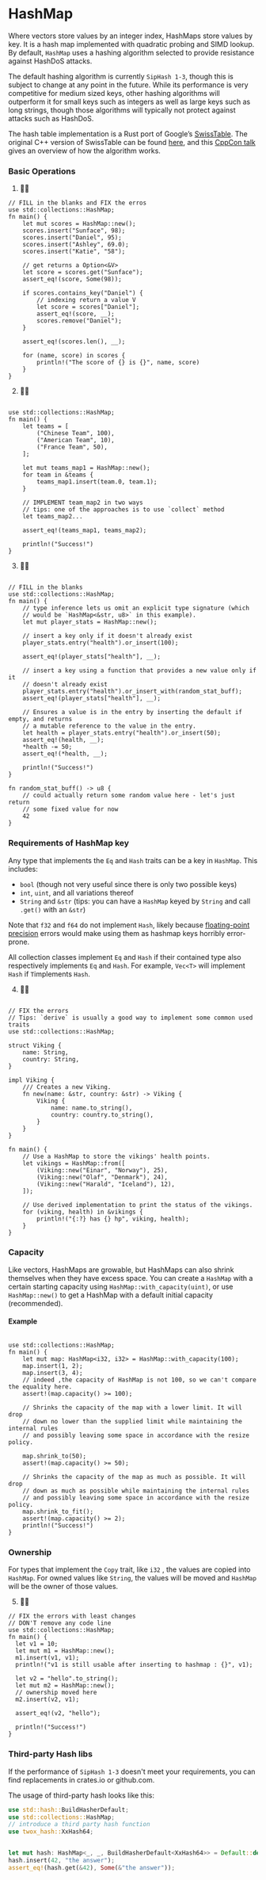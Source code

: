 # HashMap
Where vectors store values by an integer index, HashMaps store values by key. It is a hash map implemented with quadratic probing and SIMD lookup. By default, `HashMap` uses a hashing algorithm selected to provide resistance against HashDoS attacks.

The default hashing algorithm is currently `SipHash 1-3`, though this is subject to change at any point in the future. While its performance is very competitive for medium sized keys, other hashing algorithms will outperform it for small keys such as integers as well as large keys such as long strings, though those algorithms will typically not protect against attacks such as HashDoS.

The hash table implementation is a Rust port of Google’s [SwissTable](https://abseil.io/blog/20180927-swisstables). The original C++ version of SwissTable can be found [here](https://github.com/abseil/abseil-cpp/blob/master/absl/container/internal/raw_hash_set.h), and this [CppCon talk](https://www.youtube.com/watch?v=ncHmEUmJZf4) gives an overview of how the algorithm works.


### Basic Operations
1. 🌟🌟

```rust,editbale
// FILL in the blanks and FIX the erros
use std::collections::HashMap;
fn main() {
    let mut scores = HashMap::new();
    scores.insert("Sunface", 98);
    scores.insert("Daniel", 95);
    scores.insert("Ashley", 69.0);
    scores.insert("Katie", "58");

    // get returns a Option<&V>
    let score = scores.get("Sunface");
    assert_eq!(score, Some(98));

    if scores.contains_key("Daniel") {
        // indexing return a value V
        let score = scores["Daniel"];
        assert_eq!(score, __);
        scores.remove("Daniel");
    }

    assert_eq!(scores.len(), __);

    for (name, score) in scores {
        println!("The score of {} is {}", name, score)
    }
}
```

2. 🌟🌟
```rust,editable

use std::collections::HashMap;
fn main() {
    let teams = [
        ("Chinese Team", 100),
        ("American Team", 10),
        ("France Team", 50),
    ];

    let mut teams_map1 = HashMap::new();
    for team in &teams {
        teams_map1.insert(team.0, team.1);
    }

    // IMPLEMENT team_map2 in two ways
    // tips: one of the approaches is to use `collect` method
    let teams_map2...

    assert_eq!(teams_map1, teams_map2);

    println!("Success!")
}
```

3. 🌟🌟
```rust,editable

// FILL in the blanks
use std::collections::HashMap;
fn main() {
    // type inference lets us omit an explicit type signature (which
    // would be `HashMap<&str, u8>` in this example).
    let mut player_stats = HashMap::new();

    // insert a key only if it doesn't already exist
    player_stats.entry("health").or_insert(100);

    assert_eq!(player_stats["health"], __);

    // insert a key using a function that provides a new value only if it
    // doesn't already exist
    player_stats.entry("health").or_insert_with(random_stat_buff);
    assert_eq!(player_stats["health"], __);

    // Ensures a value is in the entry by inserting the default if empty, and returns
    // a mutable reference to the value in the entry.
    let health = player_stats.entry("health").or_insert(50);
    assert_eq!(health, __);
    *health -= 50;
    assert_eq!(*health, __);

    println!("Success!")
}

fn random_stat_buff() -> u8 {
    // could actually return some random value here - let's just return
    // some fixed value for now
    42
}
```

### Requirements of HashMap key
Any type that implements the `Eq` and `Hash` traits can be a key in `HashMap`. This includes:

- `bool` (though not very useful since there is only two possible keys)
- `int`, `uint`, and all variations thereof
- `String` and `&str` (tips: you can have a `HashMap` keyed by `String` and call `.get()` with an `&str`)
  
Note that `f32` and `f64` do not implement `Hash`, likely because [floating-point precision](https://en.wikipedia.org/wiki/Floating-point_arithmetic#Accuracy_problems) errors would make using them as hashmap keys horribly error-prone.

All collection classes implement `Eq` and `Hash` if their contained type also respectively implements `Eq` and `Hash`. For example, `Vec<T>` will implement `Hash` if `T`implements `Hash`.

4. 🌟🌟
```rust,editable

// FIX the errors
// Tips: `derive` is usually a good way to implement some common used traits
use std::collections::HashMap;

struct Viking {
    name: String,
    country: String,
}

impl Viking {
    /// Creates a new Viking.
    fn new(name: &str, country: &str) -> Viking {
        Viking {
            name: name.to_string(),
            country: country.to_string(),
        }
    }
}

fn main() {
    // Use a HashMap to store the vikings' health points.
    let vikings = HashMap::from([
        (Viking::new("Einar", "Norway"), 25),
        (Viking::new("Olaf", "Denmark"), 24),
        (Viking::new("Harald", "Iceland"), 12),
    ]);

    // Use derived implementation to print the status of the vikings.
    for (viking, health) in &vikings {
        println!("{:?} has {} hp", viking, health);
    }
}
```

### Capacity
Like vectors, HashMaps are growable, but HashMaps can also shrink themselves when they have excess space. You can create a `HashMap` with a certain starting capacity using `HashMap::with_capacity(uint)`, or use `HashMap::new()` to get a HashMap with a default initial capacity (recommended).

#### Example
```rust,editable

use std::collections::HashMap;
fn main() {
    let mut map: HashMap<i32, i32> = HashMap::with_capacity(100);
    map.insert(1, 2);
    map.insert(3, 4);
    // indeed ,the capacity of HashMap is not 100, so we can't compare the equality here.
    assert!(map.capacity() >= 100);

    // Shrinks the capacity of the map with a lower limit. It will drop
    // down no lower than the supplied limit while maintaining the internal rules
    // and possibly leaving some space in accordance with the resize policy.

    map.shrink_to(50);
    assert!(map.capacity() >= 50);

    // Shrinks the capacity of the map as much as possible. It will drop
    // down as much as possible while maintaining the internal rules
    // and possibly leaving some space in accordance with the resize policy.
    map.shrink_to_fit();
    assert!(map.capacity() >= 2);
    println!("Success!")
}
```

### Ownership
For types that implement the `Copy` trait, like `i32` , the values are copied into `HashMap`. For owned values like `String`, the values will be moved and `HashMap` will be the owner of those values.

5. 🌟🌟
```rust,editable
// FIX the errors with least changes
// DON'T remove any code line
use std::collections::HashMap;
fn main() {
  let v1 = 10;
  let mut m1 = HashMap::new();
  m1.insert(v1, v1);
  println!("v1 is still usable after inserting to hashmap : {}", v1);

  let v2 = "hello".to_string();
  let mut m2 = HashMap::new();
  // ownership moved here
  m2.insert(v2, v1);
    
  assert_eq!(v2, "hello");

  println!("Success!")
}
```

### Third-party Hash libs
If the performance of `SipHash 1-3` doesn't meet your requirements, you can find replacements in crates.io or github.com.

The usage of third-party hash looks like this:
```rust
use std::hash::BuildHasherDefault;
use std::collections::HashMap;
// introduce a third party hash function
use twox_hash::XxHash64;


let mut hash: HashMap<_, _, BuildHasherDefault<XxHash64>> = Default::default();
hash.insert(42, "the answer");
assert_eq!(hash.get(&42), Some(&"the answer"));
```

